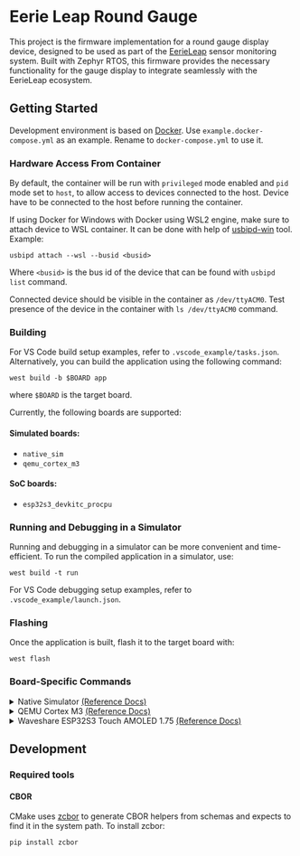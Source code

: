 # Eerie Leap Round Gauge

This project is the firmware implementation for a round gauge display device, designed to be used as part of the [EerieLeap](https://github.com/pavllick/EerieLeapRT) sensor monitoring system. Built with Zephyr RTOS, this firmware provides the necessary functionality for the gauge display to integrate seamlessly with the EerieLeap ecosystem.

## Getting Started

Development environment is based on [Docker](https://www.docker.com/). Use `example.docker-compose.yml` as an example. Rename to `docker-compose.yml` to use it.

### Hardware Access From Container

By default, the container will be run with `privileged` mode enabled and `pid` mode set to `host`, to allow access to devices connected to the host. Device have to be connected to the host before running the container.

If using Docker for Windows with Docker using WSL2 engine, make sure to attach device to WSL container. It can be done with help of [usbipd-win](https://github.com/dorssel/usbipd-win) tool. Example:

```shell
usbipd attach --wsl --busid <busid>
```

Where `<busid>` is the bus id of the device that can be found with `usbipd list` command.

Connected device should be visible in the container as `/dev/ttyACM0`. Test presence of the device in the container with `ls /dev/ttyACM0` command.

### Building

For VS Code build setup examples, refer to `.vscode_example/tasks.json`. Alternatively, you can build the application using the following command:

```shell
west build -b $BOARD app
```

where `$BOARD` is the target board.

Currently, the following boards are supported:

#### Simulated boards:
- `native_sim`
- `qemu_cortex_m3`

#### SoC boards:
- `esp32s3_devkitc_procpu`

### Running and Debugging in a Simulator

Running and debugging in a simulator can be more convenient and time-efficient. To run the compiled application in a simulator, use:

```shell
west build -t run
```

For VS Code debugging setup examples, refer to `.vscode_example/launch.json`.

### Flashing

Once the application is built, flash it to the target board with:

```shell
west flash
```

### Board-Specific Commands

<details>
<summary>
    Native Simulator
    <a href="https://docs.zephyrproject.org/latest/boards/native/native_sim/doc/index.html">(Reference Docs)</a>
</summary>
<br>

**Build:**  
```shell
west build -p auto -b native_sim ./app
```

</details>


<details>
<summary>
    QEMU Cortex M3
    <a href="https://docs.zephyrproject.org/latest/boards/qemu/cortex_m3/doc/index.html">(Reference Docs)</a>
</summary>
<br>

**Build:**  
```shell
west build -p auto -b qemu_cortex_m3 ./app
```

</details>


<details>
<summary>
    Waveshare ESP32S3 Touch AMOLED 1.75
    <a href="https://www.waveshare.com/wiki/ESP32-S3-Touch-AMOLED-1.75">(Reference Docs)</a>
</summary>
<br>

**Build with Bootloader:**  
```shell
west build -p auto -b esp32s3_devkitc/esp32s3/procpu --sysbuild ./app
```

**Simple Build:**  
```shell
west build -p auto -b esp32s3_devkitc/esp32s3/procpu ./app
```

**Serial Monitor:**  
```shell
west espressif monitor
```

**Debugging**

Debugging works to some extent <a href="https://github.com/Marus/cortex-debug">Cortex-Debug</a> extension for <a href="https://marketplace.visualstudio.com/items?itemName=marus25.cortex-debug">VS Code</a> can be used for that purpose, config example set up for Docker container can be found in [.vscode_example/launch.json](.vscode_example/launch.json).

For manual GDB run use ether `west debug` or run OpenOCD in one terminal:
```shell
/home/ubuntu/zephyr/workspace/utilities/openocd-esp32/bin/openocd \
-f /home/ubuntu/zephyr/workspace/utilities/openocd-esp32/share/openocd/scripts/board/esp32s3-builtin.cfg \
-c "set ESP32_ONLYCPU 1; set ESP_FLASH_SIZE 0; set ESP_RTOS Zephyr" \
-c "init; halt; esp appimage_offset 0" \
-c "esp32s3.cpu0 configure -rtos Zephyr" \
-c "init" \
-c "reset init"
```

And GDB in another:
```shell
/home/ubuntu/zephyr-sdk-0.17.4/xtensa-espressif_esp32s3_zephyr-elf/bin/xtensa-espressif_esp32s3_zephyr-elf-gdb \
-ex 'target extended-remote :3333' \
-ex 'symbol-file build/zephyr/zephyr.elf' \
-ex 'mon reset halt'   -ex 'maintenance flush register-cache' \
-ex 'break main' \
-ex 'continue'
```

</details>

## Development

### Required tools

#### CBOR

CMake uses [zcbor](https://github.com/NordicSemiconductor/zcbor) to generate CBOR helpers from schemas and expects to find it in the system path. To install zcbor:

```shell
pip install zcbor
```
